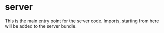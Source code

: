<!-- this entire file is auto-generated -->

# server

<!-- optional markdown-notes-tree directory description starts here -->

This is the main entry point for the server code. Imports, starting from here will be added
to the server bundle.

<!-- optional markdown-notes-tree directory description ends here -->


